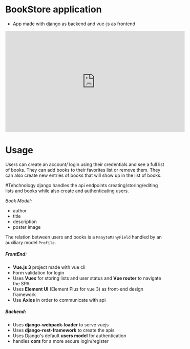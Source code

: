 # BookStore application
 - App made with django as backend and vue-js as frontend
 <iframe width="560" height="315" src="https://www.youtube.com/embed/avik12MpSB4" title="YouTube video player" frameborder="0" allow="accelerometer; autoplay; clipboard-write; encrypted-media; gyroscope; picture-in-picture" allowfullscreen></iframe>

# Usage
Users can create an account/ login using their credentials and see a full list of books. They can add books to their favorites list or remove them.
They can also create new entries of books that will show up in the list of books.

#Tehchnology
django handles the api endpoints creating/storing/editing lists and books while also create and authenticating users.

*Book Model:*
- author
- title
- description
- poster image

The relation between users and books is a `ManytoManyField` handled by an auxiliary model `Profile`.

##### FrontEnd:
- **Vue.js 3** project made with vue cli
- Form validation for login
- Uses **Vuex** for storing lists and user status and **Vue router** to navigate the SPA
- Uses **Element UI** (Element Plus for vue 3) as front-end design framework
-  Use **Axios** in order to communicate with api

##### Backend:
- Uses **django-webpack-loader** to serve vuejs
- Uses **django-rest-framework** to create the apis
- Uses Django's default **users model** for authentication
- handles **cors** for a more secure login/register  


